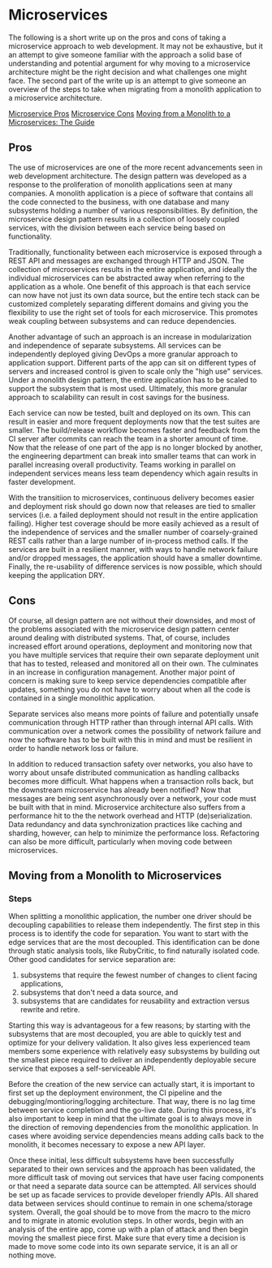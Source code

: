 # Microservices
The following is a short write up on the pros and cons of taking a microservice approach to web development. It may not be exhaustive, but it an attempt to give someone familiar with the approach a solid base of understanding and potential argument for why moving to a microservice architecture might be the right decision and what challenges one might face. The second part of the write up is an attempt to give someone an overview of the steps to take when migrating from a monolith application to a microservice architecture.

[Microservice Pros](./README.md#pros)
[Microservice Cons](./README.md#cons)
[Moving from a Monolith to a Microservices: The Guide](./README.md#steps)

## Pros
The use of microservices are one of the more recent advancements seen in web development architecture. The design pattern was developed as a response to the proliferation of monolith applications seen at many companies. A monolith application is a piece of software that contains all the code connected to the business, with one database and many subsystems holding a number of various responsibilities. By definition, the microservice design pattern results in a collection of loosely coupled services, with the division between each service being based on functionality.

Traditionally, functionality between each microservice is exposed through a REST API and messages are exchanged through HTTP and JSON. The collection of microservices results in the entire application, and ideally the individual microservices can be abstracted away when referring to the application as a whole. One benefit of this approach is that each service can now have not just its own data source, but the entire tech stack can be customized completely separating different domains and giving you the flexibility to use the right set of tools for each microservice.  This promotes weak coupling between subsystems and can reduce dependencies.

Another advantage of such an approach is an increase in modularization and independence of separate subsystems. All services can be independently deployed giving DevOps a more granular approach to application support. Different parts of the app can sit on different types of servers and increased control is given to scale only the "high use" services. Under a monolith design pattern, the entire application has to be scaled to support the subsystem that is most used. Ultimately, this more granular approach to scalability can result in cost savings for the business.

Each service can now be tested, built and deployed on its own. This can result in easier and more frequent deployments now that the test suites are smaller. The build/release workflow becomes faster and feedback from the CI server after commits can reach the team in a shorter amount of time. Now that the release of one part of the app is no longer blocked by another, the engineering department can break into smaller teams that can work in parallel increasing overall productivity. Teams working in parallel on independent services means less team dependency which again results in faster development.

With the transitiion to microservices, continuous delivery becomes easier and deployment risk should go down now that releases are tied to smaller services (i.e. a failed deployment should not result in the entire application failing). Higher test coverage should be more easily achieved as a result of the independence of services and the smaller number of coarsely-grained REST calls rather than a large number of in-process method calls. If the services are built in a resilient manner, with ways to handle network failure and/or dropped messages, the application should have a smaller downtime. Finally, the re-usability of difference services is now possible, which should keeping the application DRY.

## Cons
Of course, all design pattern are not without their downsides, and most of the problems associated with the microservice design pattern center around dealing with distributed systems. That, of course, includes increased effort around operations, deployment and monitoring now that you have multiple services that require their own separate deployment unit that has to tested, released and monitored all on their own. The culminates in an increase in configuration management. Another major point of concern is making sure to keep service dependencies compatible after updates, something you do not have to worry about when all the code is contained in a single monolithic application. 

Separate services also means more points of failure and potentially unsafe communication through HTTP rather than through internal API calls. With communication over a network comes the possibility of network failure and now the software has to be built with this in mind and must be resilient in order to handle network loss or failure.

In addition to reduced transaction safety over networks, you also have to worry about unsafe distributed communication as handling callbacks becomes more difficult. What happens when a transaction rolls back, but the downstream microservice has already been notified? Now that messages are being sent asynchronously over a network, your code must be built with that in mind. Microservice architecture also suffers from a performance hit to the the network overhead and HTTP (de)serialization. Data redundancy and data synchronization practices like caching and sharding, however, can help to minimize the performance loss. Refactoring can also be more difficult, particularly when moving code between microservices. 

## Moving from a Monolith to Microservices
### Steps
When splitting a monolithic application, the number one driver should be decoupling capabilities to release them independently. The first step in this process is to identify the code for separation. You want to start with the edge services that are the most decoupled. This identification can be done through static analysis tools, like RubyCritic, to find naturally isolated code. Other good candidates for service separation are:
1) subsystems that require the fewest number of changes to client facing applications,
2) subsystems that don't need a data source, and
3) subsystems that are candidates for reusability and extraction versus rewrite and retire.

Starting this way is advantageous for a few reasons; by starting with the subsystems that are most decoupled, you are able to quickly test and optimize for your delivery validation. It also gives less experienced team members some experience with relatively easy subsystems by building out the smallest piece required to deliver an independently deployable secure service that exposes a self-serviceable API.

Before the creation of the new service can actually start, it is important to first set up the deployment environment, the CI pipeline and the debugging/montioring/logging architecture. That way, there is no lag time between service completion and the go-live date. During this process, it's also important to keep in mind that the ultimate goal is to always move in the direction of removing dependencies from the monolithic application. In cases where avoiding service dependencies means adding calls back to the monolith, it becomes necessary to expose a new API layer.

Once these initial, less difficult subsystems have been successfully separated to their own services and the approach has been validated, the more difficult task of moving out services that have user facing components or that need a separate data source can be attempted. All services should be set up as facade services to provide developer friendly APIs. All shared data between services should continue to remain in one schema/storage system. Overall, the goal should be to move from the macro to the micro and to migrate in atomic evolution steps. In other words, begin with an analysis of the entire app, come up with a plan of attack and then begin moving the smallest piece first. Make sure that every time a decision is made to move some code into its own separate service, it is an all or nothing move.
